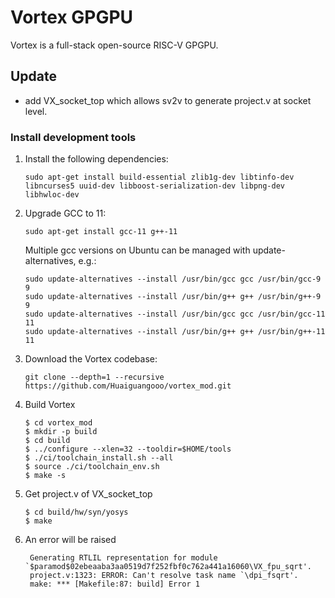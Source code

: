 # Vortex GPGPU

Vortex is a full-stack open-source RISC-V GPGPU.

## Update

- add VX_socket_top which allows sv2v to generate project.v at socket level.

### Install development tools
1. Install the following dependencies:

   ```
   sudo apt-get install build-essential zlib1g-dev libtinfo-dev libncurses5 uuid-dev libboost-serialization-dev libpng-dev libhwloc-dev
   ```

2. Upgrade GCC to 11:

   ```
   sudo apt-get install gcc-11 g++-11
   ```

   Multiple gcc versions on Ubuntu can be managed with update-alternatives, e.g.:

   ```
   sudo update-alternatives --install /usr/bin/gcc gcc /usr/bin/gcc-9 9
   sudo update-alternatives --install /usr/bin/g++ g++ /usr/bin/g++-9 9
   sudo update-alternatives --install /usr/bin/gcc gcc /usr/bin/gcc-11 11
   sudo update-alternatives --install /usr/bin/g++ g++ /usr/bin/g++-11 11
   ```

3. Download the Vortex codebase:

   ```
   git clone --depth=1 --recursive https://github.com/Huaiguangooo/vortex_mod.git
   ```
4. Build Vortex

   ```
   $ cd vortex_mod
   $ mkdir -p build
   $ cd build
   $ ../configure --xlen=32 --tooldir=$HOME/tools
   $ ./ci/toolchain_install.sh --all
   $ source ./ci/toolchain_env.sh
   $ make -s
   ```
5. Get project.v of VX_socket_top
   ```
   $ cd build/hw/syn/yosys
   $ make
   ```
6. An error will be raised
   ```
    Generating RTLIL representation for module `$paramod$02ebeaaba3aa0519d7f252fbf0c762a441a16060\VX_fpu_sqrt'.
    project.v:1323: ERROR: Can't resolve task name `\dpi_fsqrt'.
    make: *** [Makefile:87: build] Error 1
   ```
